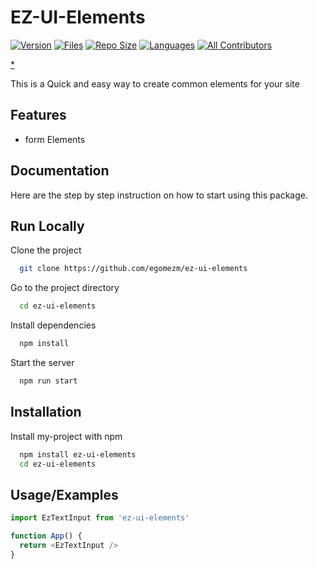 
# EZ-UI-Elements
[![Version](https://img.shields.io/github/package-json/v/egomezm/ez-ui-elements)](https://github.com/egomezm/ez-ui-elements/blob/main/package.json)
[![Files](https://img.shields.io/github/directory-file-count/egomezm/ez-ui-elements)](https://github.com/egomezm/ez-ui-elements)
[![Repo Size](https://img.shields.io/github/repo-size/egomezm/ez-ui-elements)](https://github.com/egomezm/ez-ui-elements)
[![Languages](https://img.shields.io/github/languages/count/egomezm/ez-ui-elements)](https://github.com/egomezm/ez-ui-elements)
[![All Contributors](https://img.shields.io/github/all-contributors/all-contributors/all-contributors/master)](https://github.com/egomezm/ez-ui-elements)

[*](https://shields.io/)


This is a Quick and easy way to create common elements for your site


## Features

- form Elements


## Documentation

Here are the step by step instruction on how to start using this package.


## Run Locally

Clone the project

```bash
  git clone https://github.com/egomezm/ez-ui-elements
```

Go to the project directory

```bash
  cd ez-ui-elements
```

Install dependencies

```bash
  npm install
```

Start the server

```bash
  npm run start
```


## Installation

Install my-project with npm

```bash
  npm install ez-ui-elements
  cd ez-ui-elements
```


## Usage/Examples

```javascript
import EzTextInput from 'ez-ui-elements'

function App() {
  return <EzTextInput />
}
```




